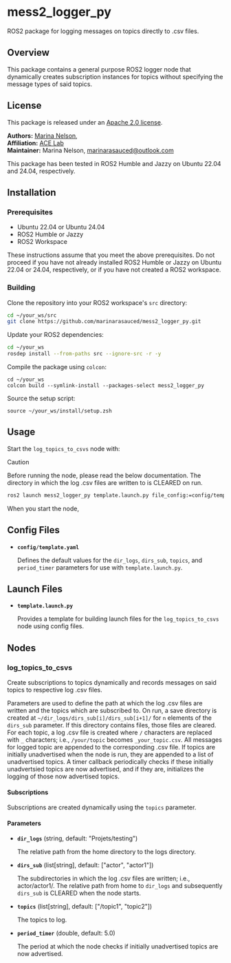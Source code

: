 # mess2_logger_py
ROS2 package for logging messages on topics directly to .csv files.

## Overview
This package contains a general purpose ROS2 logger node that dynamically creates subscription instances for topics without specifying the message types of said topics.

## License
This package is released under an [Apache 2.0 license](https://github.com/marinarasauced/mess2_logger_py/blob/main/LICENSE).

**Authors:** [Marina Nelson](https://github.com/marinarasauced),  <br/>
**Affiliation:** [ACE Lab](https://rvcowlagi-research.owlstown.net/) <br/>
**Maintainer:** Marina Nelson, marinarasauced@outlook.com

This package has been tested in ROS2 Humble and Jazzy on Ubuntu 22.04 and 24.04, respectively.

## Installation
### Prerequisites
- Ubuntu 22.04 or Ubuntu 24.04
- ROS2 Humble or Jazzy
- ROS2 Workspace

These instructions assume that you meet the above prerequisites. Do not proceed if you have not already installed ROS2 Humble or Jazzy on Ubuntu 22.04 or 24.04, respectively, or if you have not created a ROS2 workspace.

### Building
Clone the repository into your ROS2 workspace's `src` directory:

```zsh
cd ~/your_ws/src
git clone https://github.com/marinarasauced/mess2_logger_py.git
```

Update your ROS2 dependencies:

```zsh
cd ~/your_ws
rosdep install --from-paths src --ignore-src -r -y
```

Compile the package using `colcon`:

```
cd ~/your_ws
colcon build --symlink-install --packages-select mess2_logger_py
```

Source the setup script:

```
source ~/your_ws/install/setup.zsh
```

## Usage
Start the `log_topics_to_csvs` node with:

> [!CAUTION]  
> Before running the node, please read the below documentation. The directory in which the log .csv files are written to is CLEARED on run.

```zsh
ros2 launch mess2_logger_py template.launch.py file_config:=config/template.yaml
```

When you start the node,

## Config Files

- **`config/template.yaml`**

    Defines the default values for the `dir_logs`, `dirs_sub`, `topics`, and `period_timer` parameters for use with `template.launch.py`.

## Launch Files

- **`template.launch.py`**

    Provides a template for building launch files for the `log_topics_to_csvs` node using config files.

## Nodes

### log_topics_to_csvs

Create subscriptions to topics dynamically and records messages on said topics to respective log .csv files.

Parameters are used to define the path at which the log .csv files are written and the topics which are subscribed to. On run, a save directory is created at `~/dir_logs/dirs_sub[i]/dirs_sub[i+1]/` for `n` elements of the `dirs_sub` parameter. If this directory contains files, those files are cleared. For each topic, a log .csv file is created where `/` characters are replaced with `_` characters; i.e., `/your/topic` becomes `_your_topic.csv`. All messages for logged topic are appended to the corresponding .csv file. If topics are initially unadvertised when the node is run, they are appended to a list of unadvertised topics. A timer callback periodically checks if these initially unadvertsied topics are now advertised, and if they are, initializes the logging of those now advertised topics.

#### Subscriptions

Subscriptions are created dynamically using the `topics` parameter.

#### Parameters

- **`dir_logs`** (string, default: "Projets/testing")

	The relative path from the home directory to the logs directory.

- **`dirs_sub`** (list\[string\], default: \["actor", "actor1"\])

	The subdirectories in which the log .csv files are written; i.e., actor/actor1/. The relative path from home to `dir_logs` and subsequently `dirs_sub` is CLEARED when the node starts.

- **`topics`** (list\[string\], default: \["/topic1", "topic2"\])

	The topics to log.

- **`period_timer`** (double, default: 5.0)

	The period at which the node checks if initially unadvertised topics are now advertised.
